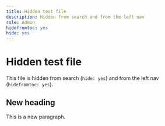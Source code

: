 ```yaml
---
title: Hidden test file
description: Hidden from search and from the left nav
role: Admin
hidefromtoc: yes
hide: yes
---
```


# Hidden test file

This file is hidden from search (`hide: yes`) and from the left nav (`hidefromtoc: yes`).

## New heading

This is a new paragraph.
